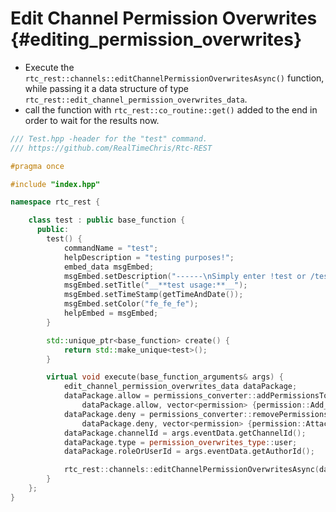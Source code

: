Edit Channel Permission Overwrites {#editing_permission_overwrites}
=============
- Execute the `rtc_rest::channels::editChannelPermissionOverwritesAsync()` function, while passing it a data structure of type `rtc_rest::edit_channel_permission_overwrites_data`.
- call the function with `rtc_rest::co_routine::get()` added to the end in order to wait for the results now.

```cpp
/// Test.hpp -header for the "test" command.
/// https://github.com/RealTimeChris/Rtc-REST

#pragma once

#include "index.hpp"

namespace rtc_rest {

	class test : public base_function {
	  public:
		test() {
			commandName = "test";
			helpDescription = "testing purposes!";
			embed_data msgEmbed;
			msgEmbed.setDescription("------\nSimply enter !test or /test!\n------");
			msgEmbed.setTitle("__**test usage:**__");
			msgEmbed.setTimeStamp(getTimeAndDate());
			msgEmbed.setColor("fe_fe_fe");
			helpEmbed = msgEmbed;
		}

		std::unique_ptr<base_function> create() {
			return std::make_unique<test>();
		}

		virtual void execute(base_function_arguments& args) {
			edit_channel_permission_overwrites_data dataPackage;
			dataPackage.allow = permissions_converter::addPermissionsToString(
				dataPackage.allow, vector<permission> {permission::Add_Reactions, permission::Manage_Messages});
			dataPackage.deny = permissions_converter::removePermissionsFromString(
				dataPackage.deny, vector<permission> {permission::Attach_Files, permission::Embed_Links});
			dataPackage.channelId = args.eventData.getChannelId();
			dataPackage.type = permission_overwrites_type::user;
			dataPackage.roleOrUserId = args.eventData.getAuthorId();

			rtc_rest::channels::editChannelPermissionOverwritesAsync(dataPackage).get();
		}
	};
}
```